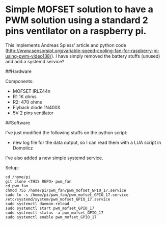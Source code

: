 # Simple MOFSET solution to have a PWM solution using a standard 2 pins ventilator on a raspberry pi.

This implements Andreas Spiess' article and python code (http://www.sensorsiot.org/variable-speed-cooling-fan-for-raspberry-pi-using-pwm-video138/).
I have simply removed the battery stuffs (unused) and add a systemd service?

##Hardware

Components:
- MOFSET IRLZ44n
- R1 1K ohms
- R2: 470 ohms
- Flyback diode 1N400X
- 5V 2 pins ventilator

##Software

I've just modified the following stuffs on the python script:
- new log file for the data output, so I can read them with a LUA script in Domoticz

I've also added a new simple systemd service.

Setup:
```
cd /home/pi
git clone <THIS REPO> pwm_fan
cd pwm_fan
chmod 755 /home/pi/pwm_fan/pwm_mofset_GPIO_17.service
sudo ln -s /home/pi/pwm_fan/pwm_mofset_GPIO_17.service /etc/systemd/system/pwm_mofset_GPIO_17.service
sudo systemctl daemon-reload
sudo systemctl start pwm_mofset_GPIO_17
sudo systemctl status -a pwm_mofset_GPIO_17
sudo systemctl enable pwm_mofset_GPIO_17
```
